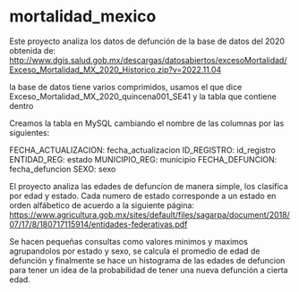 # mortalidad_mexico
Este proyecto analiza los datos de defunción de la base de datos del 2020 obtenida de:
http://www.dgis.salud.gob.mx/descargas/datosabiertos/excesoMortalidad/Exceso_Mortalidad_MX_2020_Historico.zip?v=2022.11.04

la base de datos tiene varios comprimidos, usamos el que dice Exceso_Mortalidad_MX_2020_quincena001_SE41 y la tabla que contiene dentro

Creamos la tabla en MySQL cambiando el nombre de las columnas por las siguientes:

FECHA_ACTUALIZACION: fecha_actualizacion
ID_REGISTRO: id_registro
ENTIDAD_REG: estado
MUNICIPIO_REG: municipio
FECHA_DEFUNCION: fecha_defuncion
SEXO: sexo

El proyecto analiza las edades de defuncíon de manera simple, los clasifica por edad y estado. 
Cada numero de estado corresponde a un estado en orden alfábetico de acuerdo a la siguiente página:
https://www.agricultura.gob.mx/sites/default/files/sagarpa/document/2018/07/17/8/180717115914/entidades-federativas.pdf

Se hacen pequeñas consultas como valores minimos y maximos agrupandolos por estado y sexo, se calcula el promedio de edad de defunción y
finalmente se hace un histograma de las edades de defuncion para tener un idea de la probabilidad de tener una nueva defunción a cierta edad.
